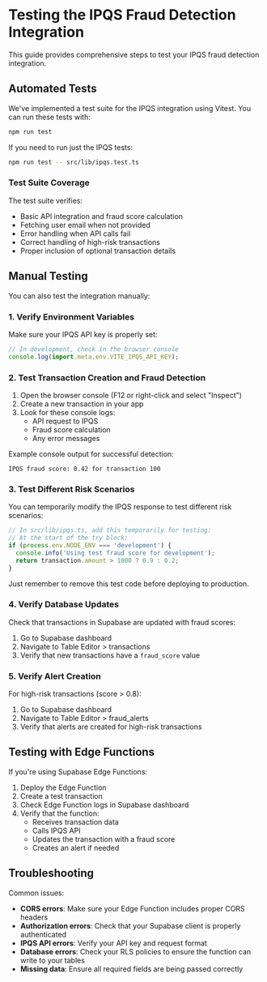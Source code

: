 
# Testing the IPQS Fraud Detection Integration

This guide provides comprehensive steps to test your IPQS fraud detection integration.

## Automated Tests

We've implemented a test suite for the IPQS integration using Vitest. You can run these tests with:

```bash
npm run test
```

If you need to run just the IPQS tests:

```bash
npm run test -- src/lib/ipqs.test.ts
```

### Test Suite Coverage

The test suite verifies:
- Basic API integration and fraud score calculation
- Fetching user email when not provided
- Error handling when API calls fail
- Correct handling of high-risk transactions
- Proper inclusion of optional transaction details

## Manual Testing

You can also test the integration manually:

### 1. Verify Environment Variables

Make sure your IPQS API key is properly set:

```javascript
// In development, check in the browser console
console.log(import.meta.env.VITE_IPQS_API_KEY);
```

### 2. Test Transaction Creation and Fraud Detection

1. Open the browser console (F12 or right-click and select "Inspect")
2. Create a new transaction in your app
3. Look for these console logs:
   - API request to IPQS
   - Fraud score calculation
   - Any error messages

Example console output for successful detection:
```
IPQS fraud score: 0.42 for transaction 100
```

### 3. Test Different Risk Scenarios

You can temporarily modify the IPQS response to test different risk scenarios:

```javascript
// In src/lib/ipqs.ts, add this temporarily for testing:
// At the start of the try block:
if (process.env.NODE_ENV === 'development') {
  console.info('Using test fraud score for development');
  return transaction.amount > 1000 ? 0.9 : 0.2;
}
```

Just remember to remove this test code before deploying to production.

### 4. Verify Database Updates

Check that transactions in Supabase are updated with fraud scores:

1. Go to Supabase dashboard
2. Navigate to Table Editor > transactions
3. Verify that new transactions have a `fraud_score` value

### 5. Verify Alert Creation

For high-risk transactions (score > 0.8):

1. Go to Supabase dashboard
2. Navigate to Table Editor > fraud_alerts
3. Verify that alerts are created for high-risk transactions

## Testing with Edge Functions

If you're using Supabase Edge Functions:

1. Deploy the Edge Function
2. Create a test transaction
3. Check Edge Function logs in Supabase dashboard
4. Verify that the function:
   - Receives transaction data
   - Calls IPQS API
   - Updates the transaction with a fraud score
   - Creates an alert if needed

## Troubleshooting

Common issues:

- **CORS errors**: Make sure your Edge Function includes proper CORS headers
- **Authorization errors**: Check that your Supabase client is properly authenticated
- **IPQS API errors**: Verify your API key and request format
- **Database errors**: Check your RLS policies to ensure the function can write to your tables
- **Missing data**: Ensure all required fields are being passed correctly
